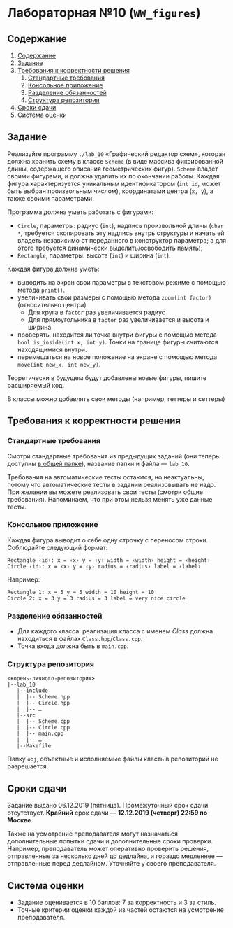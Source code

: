 # Лабораторная №10 (`WW_figures`)

## Содержание
1. [Содержание](#содержание)
1. [Задание](#задание)
1. [Требования к корректности решения](#требования-к-корректности-решения)
    1. [Стандартные требования](#стандартные-требования)
    1. [Консольное приложение](#консольное-приложение)
    1. [Разделение обязанностей](#разделение-обязанностей)
    1. [Структура репозитория](#структура-репозитория)
1. [Сроки сдачи](#сроки-сдачи)
1. [Система оценки](#система-оценки)

## Задание
Реализуйте программу `./lab_10` «Графический редактор схем», которая должна хранить схему в классе `Scheme`
(в виде массива фиксированной длины, содержащего описания геометрических фигур).
`Scheme` владет своими фигурами, и должна удалить их по окончании работы.
Каждая фигура характеризуется уникальным идентификатором (`int id`, может быть выбран произвольным числом),
координатами центра (`x, y`), а также своими параметрами.

Программа должна уметь работать с фигурами:
* `Circle`, параметры: радиус (`int`), надпись произвольной длины (`char *`, требуется
  скопировать эту надпись внутрь структуры и начать ей владеть независимо от переданного
  в конструктор параметра; а для этого требуется динамически выделить/освободить память);
* `Rectangle`, параметры: высота (`int`) и ширина (`int`).

Каждая фигура должна уметь:
- выводить на экран свои параметры в текстовом режиме с помощью метода `print()`.
- увеличивать свои размеры с помощью метода `zoom(int factor)` (относительно центра)
  - Для круга в `factor` раз увеличивается радиус
  - Для прямоугольника в `factor` раз увеличивается и высота и ширина
- проверять, находится ли точка внутри фигуры c помощью метода `bool is_inside(int x, int y)`. 
  Точки на границе фигуры считаются находящимися внутри.
- перемещаться на  новое положение на экране с помощью метода `move(int new_x, int new_y)`.

Теоретически в будущем будут добавлены новые фигуры, пишите расширяемый код.

В классы можно добавлять свои методы (например, геттеры и сеттеры)

## Требования к корректности решения
### Стандартные требования
Смотри стандартные требования из предыдущих заданий (они теперь доступны [в общей папке](../tasks-common)), название папки и файла — `lab_10`.

Требования на автоматические тесты остаются, но неактуальны, потому что автоматические тесты в задании реализовывать не надо.
При желании вы можете реализовать свои тесты (смотри общие требования). Напоминаем, что при этом нельзя менять уже данные тесты.

### Консольное приложение
Каждая фигура выводит о себе одну строчку с переносом строки.
Соблюдайте следующий формат:
```
Rectangle ‹id›: x = ‹x› y = ‹y› width = ‹width› height = ‹height›
Circle ‹id›: x = ‹x› y = ‹y› radius = ‹radius› label = ‹label›
```
Например:
```
Rectangle 1: x = 5 y = 5 width = 10 height = 10
Circle 2: x = 3 y = 3 radius = 3 label = very nice circle
```

### Разделение обязанностей
* Для каждого класса: реализация класса с именем _Class_ должна находиться в файлах `Class.hpp`/`Class.cpp`.
* Точка входа должна быть в `main.cpp`.

### Структура репозитория
```
<корень-личного-репозитория>
|--lab_10
   |--include
   |  |-- Scheme.hpp
   |  |-- Circle.hpp
   |  |-- …
   |--src
   |  |-- Scheme.cpp
   |  |-- Circle.cpp
   |  |-- main.cpp
   |  |-- …
   |--Makefile
```

Папку `obj`, объектные и исполняемые файлы класть в репозиторий не разрешается.

## Сроки сдачи

Задание выдано 06.12.2019 (пятница).
Промежуточный срок сдачи отсутствует.
**Крайний** срок сдачи — **12.12.2019 (четверг) 22:59 по Москве**.

Также на усмотрение преподавателя могут назначаться дополнительные попытки сдачи и дополнительные сроки
проверки.
Например, преподаватель может оперативно проверить решения, отправленные за несколько дней до дедлайна,
и гораздо медленнее — отправленные перед дедлайном.
Уточняйте у своего преподавателя.

## Система оценки

* Задание оценивается в 10 баллов: 7 за корректность и 3 за стиль.
* Точные критерии оценки каждой из частей остаются на усмотрение преподавателя.
